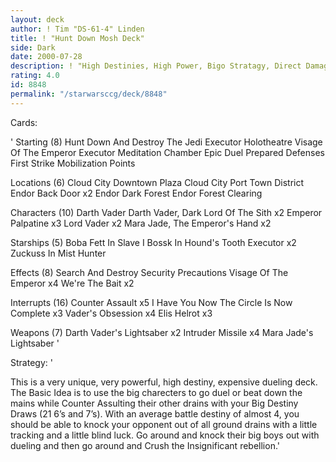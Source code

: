 ```yaml
---
layout: deck
author: ! Tim "DS-61-4" Linden
title: ! "Hunt Down Mosh Deck"
side: Dark
date: 2000-07-28
description: ! "High Destinies, High Power, Bigo Stratagy, Direct Damage and Dueling. What else do you want in a deck?"
rating: 4.0
id: 8848
permalink: "/starwarsccg/deck/8848"
---
```

Cards: 

'
Starting (8)
Hunt Down And Destroy The Jedi
Executor Holotheatre
Visage Of The Emperor
Executor Meditation Chamber
Epic Duel
Prepared Defenses
First Strike
Mobilization Points

Locations (6)
Cloud City Downtown Plaza
Cloud City Port Town District
Endor Back Door x2
Endor Dark Forest
Endor Forest Clearing


Characters (10)
Darth Vader
Darth Vader, Dark Lord Of The Sith x2
Emperor Palpatine x3
Lord Vader x2
Mara Jade, The Emperor's Hand x2

Starships (5)
Boba Fett In Slave I
Bossk In Hound's Tooth
Executor x2
Zuckuss In Mist Hunter

Effects (8)
Search And Destroy
Security Precautions
Visage Of The Emperor x4
We're The Bait x2

Interrupts (16)
Counter Assault x5
I Have You Now
The Circle Is Now Complete x3
Vader's Obsession x4
Elis Helrot x3

Weapons (7)
Darth Vader's Lightsaber x2
Intruder Missile x4
Mara Jade's Lightsaber
'

Strategy: '

This is a very unique, very powerful, high destiny, expensive dueling deck. The Basic Idea is to use the big charecters to go duel or beat down the mains while Counter Assulting their other drains with your Big Destiny Draws (21 6&#8217;s and 7&#8217;s). With an average battle destiny of almost 4, you should be able to knock your opponent out of all ground drains with a little tracking and a little blind luck. Go around and knock their big boys out with dueling and then go around and Crush the Insignificant rebellion.'
